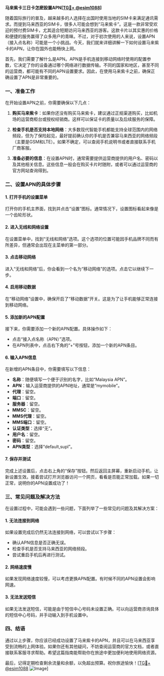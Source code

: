 **马来紫卡三日卡怎麽設置APN[[TG💪+ @esim1088](https://t.me/s/esim1088)]**

随着国际旅行的普及，越来越多的人选择在出国时使用当地的SIM卡来满足通讯需求。而提到马来西亚的SIM卡，很多人可能会想到“马来紫卡”。这是一款非常受欢迎的预付费SIM卡，尤其适合短期访问马来西亚的游客。这款卡片以其实惠的价格和便捷的服务赢得了众多用户的青睐。不过，对于初次使用的人来说，设置APN（接入点名称）可能是一个小挑战。今天，我们就来详细讲解一下如何设置马来紫卡的APN，让你在国外也能畅快上网。

首先，我们需要了解什么是APN。APN是手机连接到移动网络时使用的配置参数，它决定了你的设备通过哪个网络进行数据传输。不同的国家和地区，甚至不同的运营商，都可能有不同的APN设置要求。因此，在使用马来紫卡之前，确保正确设置了APN是非常重要的。

### **一、准备工作**

在开始设置APN之前，你需要确保以下几点：

1. **购买马来紫卡**：如果你还没有购买马来紫卡，建议通过正规渠道购买，比如机场的运营商柜台或授权经销商。这样可以保证卡的质量以及后续服务的保障。
   
2. **检查手机是否支持本地网络**：大多数现代智能手机都能支持全球范围内的网络频段，但为了保险起见，最好提前确认你的手机是否兼容马来西亚的网络频段（主要是GSM和LTE）。如果不确定，可以查阅手机说明书或者直接联系手机厂商客服。

3. **准备必要的信息**：在设置APN时，通常需要提供运营商提供的用户名、密码以及其他相关信息。这些信息一般会在购买卡片时随附，或者可以通过运营商的官方网站查询得到。

### **二、设置APN的具体步骤**

#### **1. 打开手机的设置菜单**
打开你的手机主界面，找到并点击“设置”图标。通常情况下，设置图标看起来像是一个齿轮形状。

#### **2. 进入无线和网络设置**
在设置菜单中，找到“无线和网络”选项。这个选项的位置可能因手机品牌不同而有所差异，但通常会出现在主菜单的第一部分。

#### **3. 点击移动网络**
进入“无线和网络”后，你会看到一个名为“移动网络”的选项。点击它以继续下一步。

#### **4. 启用移动数据**
在“移动网络”设置中，确保开启了“移动数据”开关。这是为了让手机能够正常连接到移动网络。

#### **5. 添加新的APN配置**
接下来，你需要添加一个新的APN配置。具体操作如下：
   - 点击“接入点名称（APN）”选项。
   - 在APN列表中，点击右下角的“+”号按钮，添加一个新的APN条目。

#### **6. 输入APN信息**
在新增的APN条目中，你需要填写以下信息：
   - **名称**：随便填写一个便于识别的名字，比如“Malaysia APN”。
   - **APN**：输入运营商提供的APN地址，通常是“mymobile”。
   - **代理**：留空。
   - **端口**：留空。
   - **服务器**：留空。
   - **MMSC**：留空。
   - **MMS代理**：留空。
   - **MMS端口**：留空。
   - **认证类型**：选择“无”。
   - **用户名**：留空。
   - **密码**：留空。
   - **APN类型**：选择“default,supl”。

#### **7. 保存并测试**
完成上述设置后，点击右上角的“保存”按钮。然后返回主屏幕，重新启动手机，让新设置生效。接着尝试打开浏览器访问一个网页，看看是否能正常加载。如果一切正常，说明你的APN设置成功了！

### **三、常见问题及解决方法**

在设置过程中，可能会遇到一些问题，下面列举了一些常见的问题及其解决方案：

#### **1. 无法连接到网络**
如果设置完成后仍然无法连接到网络，可以尝试以下步骤：
   - 确认APN信息是否正确无误。
   - 检查手机是否支持马来西亚的网络频段。
   - 尝试重启手机后再进行测试。

#### **2. 网络速度慢**
如果发现网络速度较慢，可以考虑更换APN配置。有时候不同的APN设置会影响网速。

#### **3. 无法发送短信**
如果无法发送短信，可能是由于短信中心号码未设置正确。可以向运营商咨询具体的短信中心号码，并手动输入到手机设置中。

### **四、结语**

通过以上步骤，你应该已经成功设置了马来紫卡的APN，并且可以在马来西亚享受到流畅的上网体验。如果你还有其他疑问，不妨查阅运营商的官方文档，或者直接联系客服寻求帮助。希望这篇指南能帮助你在旅途中更加便利地使用网络资源。

最后，记得定期检查剩余流量和余额，以免超出预算。祝你旅途愉快！[[TG💪+ @esim1088](https://t.me/s/esim1088) ![Image](https://i.postimg.cc/4NQfJmqS/Snipaste-2025-05-13-00-14-12.png)]